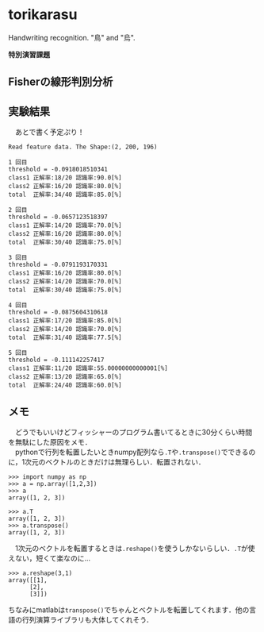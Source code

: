 # torikarasu
Handwriting recognition. "鳥" and "烏".

**特別演習課題**

## Fisherの線形判別分析


## 実験結果
　あとで書く予定ぷり！
 
```
Read feature data. The Shape:(2, 200, 196)

1 回目
threshold = -0.0918018510341
class1 正解率:18/20 認識率:90.0[%]
class2 正解率:16/20 認識率:80.0[%]
total  正解率:34/40 認識率:85.0[%]

2 回目
threshold = -0.0657123518397
class1 正解率:14/20 認識率:70.0[%]
class2 正解率:16/20 認識率:80.0[%]
total  正解率:30/40 認識率:75.0[%]

3 回目
threshold = -0.0791193170331
class1 正解率:16/20 認識率:80.0[%]
class2 正解率:14/20 認識率:70.0[%]
total  正解率:30/40 認識率:75.0[%]

4 回目
threshold = -0.0875604310618
class1 正解率:17/20 認識率:85.0[%]
class2 正解率:14/20 認識率:70.0[%]
total  正解率:31/40 認識率:77.5[%]

5 回目
threshold = -0.111142257417
class1 正解率:11/20 認識率:55.00000000000001[%]
class2 正解率:13/20 認識率:65.0[%]
total  正解率:24/40 認識率:60.0[%]
```

## メモ
　どうでもいいけどフィッシャーのプログラム書いてるときに30分くらい時間を無駄にした原因をメモ．  
　pythonで行列を転置したいときnumpy配列なら``.T``や``.transpose()``でできるのに，1次元のベクトルのときだけは無理らしい．転置されない．
 
 ```
>>> import numpy as np
>>> a = np.array([1,2,3])
>>> a
array([1, 2, 3])

>>> a.T
array([1, 2, 3])
>>> a.transpose()
array([1, 2, 3])
 ```
 
　1次元のベクトルを転置するときは``.reshape()``を使うしかないらしい．``.T``が使えない，短くて楽なのに…
 
 ```
 >>> a.reshape(3,1)
array([[1],
       [2],
       [3]])
 ```
 
ちなみにmatlabは``transpose()``でちゃんとベクトルを転置してくれます．他の言語の行列演算ライブラリも大体してくれそう．